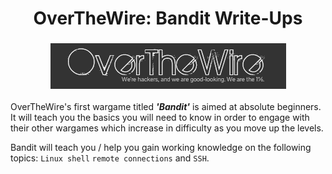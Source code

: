 <h1 align="center">OverTheWire: Bandit Write-Ups </h1>
<h3 align="center">

![](Images/OverTheWire_banner.png)
</h3>

OverTheWire's first wargame titled _**'Bandit'**_ is aimed at absolute beginners. It will teach you the basics you will need to know in order to engage with their other wargames which increase in difficulty as you move up the levels.

 Bandit will teach you / help you gain working knowledge on the following topics: `Linux shell` `remote connections` and `SSH`.
